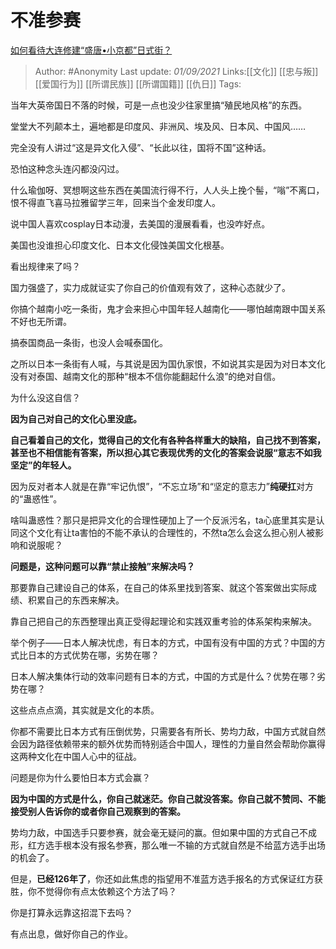 # 不准参赛
[如何看待大连修建“盛唐•小京都”日式街？](https://www.zhihu.com/question/482016001/answer/2096567425)

> Author: #Anonymity 
> Last update: *01/09/2021* 
> Links:[[文化]] [[忠与叛]] [[爱国行为]]   [[所谓民族]] [[所谓国籍]] [[仇日]]
> Tags:   
  



当年大英帝国日不落的时候，可是一点也没少往家里搞“殖民地风格”的东西。

堂堂大不列颠本土，遍地都是印度风、非洲风、埃及风、日本风、中国风……

完全没有人讲过“这是异文化入侵”、“长此以往，国将不国”这种话。

恐怕这种念头连闪都没闪过。

什么瑜伽呀、冥想啊这些东西在美国流行得不行，人人头上挽个髻，“嗡”不离口，恨不得直飞喜马拉雅留学三年，回来当个金发印度人。

说中国人喜欢cosplay日本动漫，去美国的漫展看看，也没咋好点。

美国也没谁担心印度文化、日本文化侵蚀美国文化根基。

看出规律来了吗？

国力强盛了，实力成就证实了你自己的价值观有效了，这种心态就少了。

你搞个越南小吃一条街，鬼才会来担心中国年轻人越南化——哪怕越南跟中国关系不好也无所谓。

搞泰国商品一条街，也没人会喊泰国化。

之所以日本一条街有人喊，与其说是因为国仇家恨，不如说其实是因为对日本文化没有对泰国、越南文化的那种“根本不信你能翻起什么浪”的绝对自信。

为什么没这自信？

**因为自己对自己的文化心里没底。**

**自己看着自己的文化，觉得自己的文化有各种各样重大的缺陷，自己找不到答案，甚至也不相信能有答案，所以担心其它表现优秀的文化的答案会说服“意志不如我坚定”的年轻人。**

因为反对者本人就是在靠“牢记仇恨”，“不忘立场”和“坚定的意志力”**纯硬扛**对方的“蛊惑性”。

啥叫蛊惑性？那只是把异文化的合理性硬加上了一个反派污名，ta心底里其实是认同这个文化有让ta害怕的不能不承认的合理性的，不然ta怎么会这么担心别人被影响和说服呢？

**问题是，这种问题可以靠“禁止接触”来解决吗？**

那要靠自己建设自己的体系，在自己的体系里找到答案、就这个答案做出实际成绩、积累自己的东西来解决。

靠自己把自己的东西整理出真正受得起理论和实践双重考验的体系架构来解决。

举个例子——日本人解决忧虑，有日本的方式，中国有没有中国的方式？中国的方式比日本的方式优势在哪，劣势在哪？

日本人解决集体行动的效率问题有日本的方式，中国的方式是什么？优势在哪？劣势在哪？

这些点点点滴，其实就是文化的本质。

你都不需要比日本方式有压倒优势，只需要各有所长、势均力敌，中国方式就自然会因为路径依赖带来的额外优势而特别适合中国人，理性的力量自然会帮助你赢得这两种文化在中国人心中的征战。

问题是你为什么要怕日本方式会赢？

**因为中国的方式是什么，你自己就迷茫。你自己就没答案。你自己就不赞同、不能接受别人告诉你的或者你自己观察到的答案。**

势均力敌，中国选手只要参赛，就会毫无疑问的赢。但如果中国的方式自己不成形，红方选手根本没有报名参赛，那么唯一不输的方式就自然是不给蓝方选手出场的机会了。

但是，**已经126年了**，你还如此焦虑的指望用不准蓝方选手报名的方式保证红方获胜，你不觉得你有点太依赖这个方法了吗？

你是打算永远靠这招混下去吗？

有点出息，做好你自己的作业。